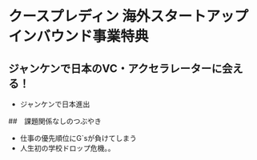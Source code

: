 # クースプレディン 海外スタートアップインバウンド事業特典
## ジャンケンで日本のVC・アクセラレーターに会える！
- ジャンケンで日本進出

##　課題関係なしのつぶやき 
- 仕事の優先順位にG`sが負けてしまう
- 人生初の学校ドロップ危機。。
